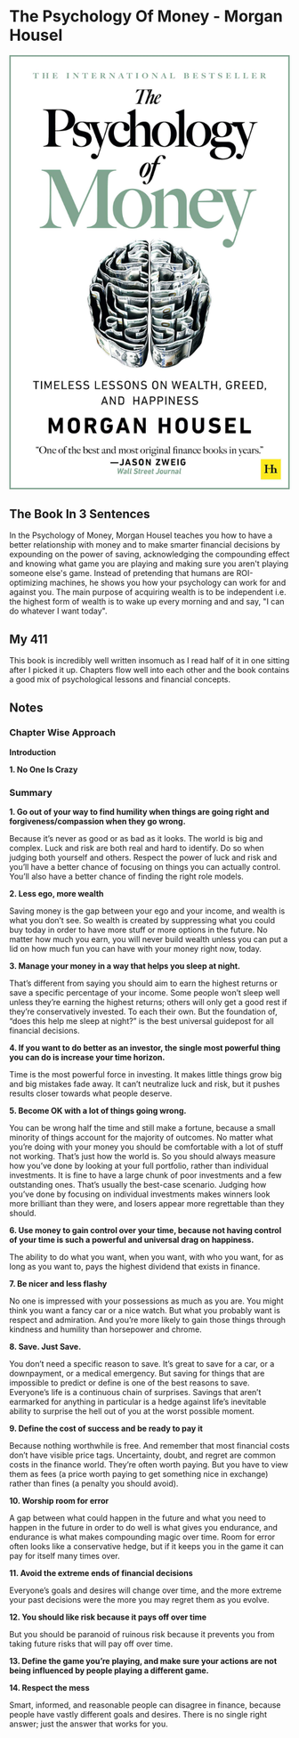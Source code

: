 # The Psychology Of Money - Morgan Housel

![Psychology Of Money](Images/PsychologyOfMoney.jpg)

## The Book In 3 Sentences

In the Psychology of Money, Morgan Housel teaches you how to have a better relationship with money and to make smarter financial decisions by expounding on the power of saving, acknowledging the compounding effect and knowing what game you are playing and making sure you aren't playing someone else's game. Instead of pretending that humans are ROI-optimizing machines, he shows you how your psychology can work for and against you. The main purpose of acquiring wealth is to be independent i.e. the highest form of wealth is to wake up every morning and and say, "I can do whatever I want today".

## My 411

This book is incredibly well written insomuch as I read half of it in one sitting after I picked it up. Chapters flow well into each other and the book contains a good mix of psychological lessons and financial concepts.

## Notes

### Chapter Wise Approach

__Introduction__



__1. No One Is Crazy__



### Summary

__1. Go out of your way to find humility when things are going right and forgiveness/compassion when they go wrong.__

Because it’s never as good or as bad as it looks. The world is big and complex. Luck and risk are both real and hard to identify. Do so when judging both yourself and others. Respect the power of luck and risk and you’ll have a better chance of focusing on things you can actually control. You’ll also have a better chance of finding the right role models.

__2. Less ego, more wealth__

Saving money is the gap between your ego and your income, and wealth is what you don’t see. So wealth is created by suppressing what you could buy today in order to have more stuff or more options in the future. No matter how much you earn, you will never build wealth unless you can put a lid on how much fun you can have with your money right now, today.

__3. Manage your money in a way that helps you sleep at night.__

That’s different from saying you should aim to earn the highest returns or save a specific percentage of your income. Some people won’t sleep well unless they’re earning the highest returns; others will only get a good rest if they’re conservatively invested. To each their own. But the foundation of, “does this help me sleep at night?” is the best universal guidepost for all financial decisions.

__4. If you want to do better as an investor, the single most powerful thing you can do is increase your time horizon.__

Time is the most powerful force in investing. It makes little things grow big and big mistakes fade away. It can’t neutralize luck and risk, but it pushes results closer towards what people deserve.

__5. Become OK with a lot of things going wrong.__

You can be wrong half the time and still make a fortune, because a small minority of things account for the majority of outcomes. No matter what you’re doing with your money you should be comfortable with a lot of stuff not working. That’s just how the world is. So you should always measure how you’ve done by looking at your full portfolio, rather than individual investments. It is fine to have a large chunk of poor investments and a few outstanding ones. That’s usually the best-case scenario. Judging how you’ve done by focusing on individual investments makes winners look more brilliant than they were, and losers appear more regrettable than they should.

__6. Use money to gain control over your time, because not having control of your time is such a powerful and universal drag on happiness.__

The ability to do what you want, when you want, with who you want, for as long as you want to, pays the highest dividend that exists in finance.

__7. Be nicer and less flashy__

No one is impressed with your possessions as much as you are. You might think you want a fancy car or a nice watch. But what you probably want is respect and admiration. And you’re more likely to gain those things through kindness and humility than horsepower and
chrome.

__8. Save. Just Save.__

You don’t need a specific reason to save. It’s great to save for a car, or a downpayment, or a medical emergency. But saving for things
that are impossible to predict or define is one of the best reasons to save.  Everyone’s life is a continuous chain of surprises. Savings that aren’t earmarked for anything in particular is a hedge against life’s inevitable ability to surprise the hell out of you at the worst possible moment.

__9. Define the cost of success and be ready to pay it__

Because nothing worthwhile is free. And remember that most financial costs don’t have visible price tags. Uncertainty, doubt, and regret are common costs in the finance world. They’re often worth paying. But you have to view them as fees (a price worth paying to get something nice in exchange) rather than fines (a penalty you should avoid).

__10. Worship room for error__

A gap between what could happen in the future and what you need to happen in the future in order to do well is what gives you endurance, and endurance is what makes compounding magic over time. Room for error often looks like a conservative hedge, but if it keeps you in the game it can pay for itself many times over.

__11. Avoid the extreme ends of financial decisions__

Everyone’s goals and desires will change over time, and the more extreme your past decisions were the more you may regret them as you evolve.

__12. You should like risk because it pays off over time__

But you should be paranoid of ruinous risk because it prevents you from taking future risks that will pay off over time.

__13. Define the game you’re playing, and make sure your actions are not being influenced by people playing a different game.__

__14. Respect the mess__

Smart, informed, and reasonable people can disagree in finance, because people have vastly different goals and desires. There is no single right answer; just the answer that works for you.

